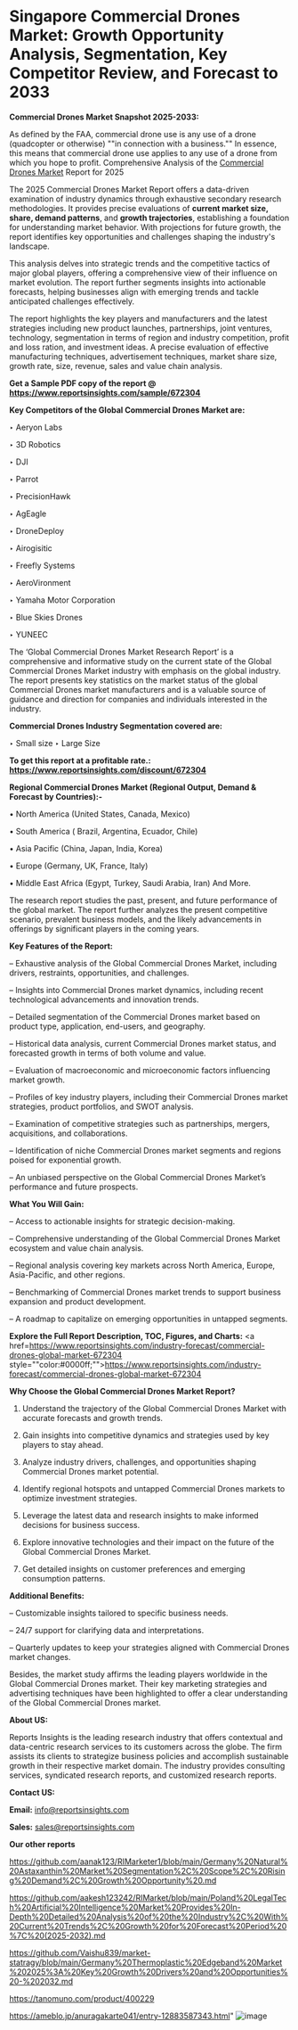 # Singapore Commercial Drones Market: Growth Opportunity Analysis, Segmentation, Key Competitor Review, and Forecast to 2033

<strong>Commercial Drones Market Snapshot 2025-2033:</strong>

As defined by the FAA, commercial drone use is any use of a drone (quadcopter or otherwise) ""in connection with a business."" In essence, this means that commercial drone use applies to any use of a drone from which you hope to profit. Comprehensive Analysis of the <a href=https://www.reportsinsights.com/sample/672304>Commercial Drones Market</a> Report for 2025

The 2025 Commercial Drones Market Report offers a data-driven examination of industry dynamics through exhaustive secondary research methodologies. It provides precise evaluations of <strong>current market size, share, demand patterns</strong>, and <strong>growth trajectories</strong>, establishing a foundation for understanding market behavior. With projections for future growth, the report identifies key opportunities and challenges shaping the industry's landscape.

This analysis delves into strategic trends and the competitive tactics of major global players, offering a comprehensive view of their influence on market evolution. The report further segments insights into actionable forecasts, helping businesses align with emerging trends and tackle anticipated challenges effectively.

The report highlights the key players and manufacturers and the latest strategies including new product launches, partnerships, joint ventures, technology, segmentation in terms of region and industry competition, profit and loss ration, and investment ideas. A precise evaluation of effective manufacturing techniques, advertisement techniques, market share size, growth rate, size, revenue, sales and value chain analysis.

<strong>Get a Sample PDF copy of the report @ <a href=https://www.reportsinsights.com/sample/672304 style=color:#0000ff;>https://www.reportsinsights.com/sample/672304</a></strong>

<strong>Key Competitors of the Global Commercial Drones Market are:</strong>

‣ Aeryon Labs

‣ 3D Robotics

‣ DJI

‣ Parrot

‣ PrecisionHawk

‣ AgEagle

‣ DroneDeploy

‣ Airogisitic

‣ Freefly Systems

‣ AeroVironment

‣ Yamaha Motor Corporation

‣ Blue Skies Drones

‣ YUNEEC

The ‘Global Commercial Drones Market Research Report’ is a comprehensive and informative study on the current state of the Global Commercial Drones Market industry with emphasis on the global industry. The report presents key statistics on the market status of the global Commercial Drones market manufacturers and is a valuable source of guidance and direction for companies and individuals interested in the industry.

<strong>Commercial Drones Industry Segmentation covered are:</strong>

‣ Small size
‣ Large Size

<strong>To get this report at a profitable rate.: <a href=https://www.reportsinsights.com/discount/672304 style=color:#0000ff;>https://www.reportsinsights.com/discount/672304</a></strong>

<strong>Regional Commercial Drones Market (Regional Output, Demand &amp; Forecast by Countries):-</strong>

• North America (United States, Canada, Mexico)

• South America ( Brazil, Argentina, Ecuador, Chile)

• Asia Pacific (China, Japan, India, Korea)

• Europe (Germany, UK, France, Italy)

• Middle East Africa (Egypt, Turkey, Saudi Arabia, Iran) And More.

The research report studies the past, present, and future performance of the global market. The report further analyzes the present competitive scenario, prevalent business models, and the likely advancements in offerings by significant players in the coming years.

<strong>Key Features of the Report:</strong>

– Exhaustive analysis of the Global Commercial Drones Market, including drivers, restraints, opportunities, and challenges.

– Insights into Commercial Drones market dynamics, including recent technological advancements and innovation trends.

– Detailed segmentation of the Commercial Drones market based on product type, application, end-users, and geography.

– Historical data analysis, current Commercial Drones market status, and forecasted growth in terms of both volume and value.

– Evaluation of macroeconomic and microeconomic factors influencing market growth.

– Profiles of key industry players, including their Commercial Drones market strategies, product portfolios, and SWOT analysis.

– Examination of competitive strategies such as partnerships, mergers, acquisitions, and collaborations.

– Identification of niche Commercial Drones market segments and regions poised for exponential growth.

– An unbiased perspective on the Global Commercial Drones Market’s performance and future prospects.

<strong>What You Will Gain:</strong>

– Access to actionable insights for strategic decision-making.

– Comprehensive understanding of the Global Commercial Drones Market ecosystem and value chain analysis.

– Regional analysis covering key markets across North America, Europe, Asia-Pacific, and other regions.

– Benchmarking of Commercial Drones market trends to support business expansion and product development.

– A roadmap to capitalize on emerging opportunities in untapped segments.

<strong>Explore the Full Report Description, TOC, Figures, and Charts:</strong>
<a href=https://www.reportsinsights.com/industry-forecast/commercial-drones-global-market-672304 style=""color:#0000ff;"">https://www.reportsinsights.com/industry-forecast/commercial-drones-global-market-672304</a>

<strong>Why Choose the Global Commercial Drones Market Report?</strong>

1. Understand the trajectory of the Global Commercial Drones Market with accurate forecasts and growth trends.

2. Gain insights into competitive dynamics and strategies used by key players to stay ahead.

3. Analyze industry drivers, challenges, and opportunities shaping Commercial Drones market potential.

4. Identify regional hotspots and untapped Commercial Drones markets to optimize investment strategies.

5. Leverage the latest data and research insights to make informed decisions for business success.

6. Explore innovative technologies and their impact on the future of the Global Commercial Drones Market.

7. Get detailed insights on customer preferences and emerging consumption patterns.

<strong>Additional Benefits:</strong>

– Customizable insights tailored to specific business needs.

– 24/7 support for clarifying data and interpretations.

– Quarterly updates to keep your strategies aligned with Commercial Drones market changes.

Besides, the market study affirms the leading players worldwide in the Global Commercial Drones market. Their key marketing strategies and advertising techniques have been highlighted to offer a clear understanding of the Global Commercial Drones market.

<strong><strong>About US</strong>:</strong>

Reports Insights is the leading research industry that offers contextual and data-centric research services to its customers across the globe. The firm assists its clients to strategize business policies and accomplish sustainable growth in their respective market domain. The industry provides consulting services, syndicated research reports, and customized research reports.

<strong>Contact US:</strong>

<p class=><b>Email:</b> <a href=mailto:info@reportsinsights.com>info@reportsinsights.com</a></p>
<p class=><b>Sales:</b> <a href=mailto:sales@reportsinsights.com>sales@reportsinsights.com</a></p>

<strong>Our other reports</strong>

<a href=https://github.com/aanak123/RIMarketer1/blob/main/Germany%20Natural%20Astaxanthin%20Market%20Segmentation%2C%20Scope%2C%20Rising%20Demand%2C%20Growth%20Opportunity%20.md>https://github.com/aanak123/RIMarketer1/blob/main/Germany%20Natural%20Astaxanthin%20Market%20Segmentation%2C%20Scope%2C%20Rising%20Demand%2C%20Growth%20Opportunity%20.md</a>

<a href=https://github.com/aakesh123242/RIMarket/blob/main/Poland%20LegalTech%20Artificial%20Intelligence%20Market%20Provides%20In-Depth%20Detailed%20Analysis%20of%20the%20Industry%2C%20With%20Current%20Trends%2C%20Growth%20for%20Forecast%20Period%20%7C%20(2025-2032).md>https://github.com/aakesh123242/RIMarket/blob/main/Poland%20LegalTech%20Artificial%20Intelligence%20Market%20Provides%20In-Depth%20Detailed%20Analysis%20of%20the%20Industry%2C%20With%20Current%20Trends%2C%20Growth%20for%20Forecast%20Period%20%7C%20(2025-2032).md</a>

<a href=https://github.com/Vaishu839/market-statragy/blob/main/Germany%20Thermoplastic%20Edgeband%20Market%202025%3A%20Key%20Growth%20Drivers%20and%20Opportunities%20-%202032.md>https://github.com/Vaishu839/market-statragy/blob/main/Germany%20Thermoplastic%20Edgeband%20Market%202025%3A%20Key%20Growth%20Drivers%20and%20Opportunities%20-%202032.md</a>

<a href=https://tanomuno.com/product/400229>https://tanomuno.com/product/400229</a>

<a href=https://ameblo.jp/anuragakarte041/entry-12883587343.html>https://ameblo.jp/anuragakarte041/entry-12883587343.html</a>"
![image](https://github.com/user-attachments/assets/674cfd9b-cc46-45f5-96b8-2dfddcba306b)
